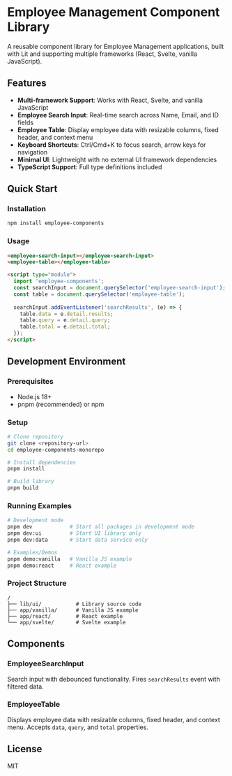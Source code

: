 # Employee Management Component Library

A reusable component library for Employee Management applications, built with Lit and supporting multiple frameworks (React, Svelte, vanilla JavaScript).

## Features

- **Multi-framework Support**: Works with React, Svelte, and vanilla JavaScript
- **Employee Search Input**: Real-time search across Name, Email, and ID fields
- **Employee Table**: Display employee data with resizable columns, fixed header, and context menu
- **Keyboard Shortcuts**: Ctrl/Cmd+K to focus search, arrow keys for navigation
- **Minimal UI**: Lightweight with no external UI framework dependencies
- **TypeScript Support**: Full type definitions included

## Quick Start

### Installation

```bash
npm install employee-components
```

### Usage

```html
<employee-search-input></employee-search-input>
<employee-table></employee-table>

<script type="module">
  import 'employee-components';
  const searchInput = document.querySelector('employee-search-input');
  const table = document.querySelector('employee-table');
  
  searchInput.addEventListener('searchResults', (e) => {
    table.data = e.detail.results;
    table.query = e.detail.query;
    table.total = e.detail.total;
  });
</script>
```

## Development Environment

### Prerequisites

- Node.js 18+ 
- pnpm (recommended) or npm

### Setup

```bash
# Clone repository
git clone <repository-url>
cd employee-components-monorepo

# Install dependencies
pnpm install

# Build library
pnpm build
```

### Running Examples

```bash
# Development mode
pnpm dev            # Start all packages in development mode
pnpm dev:ui         # Start UI library only
pnpm dev:data       # Start data service only

# Examples/Demos
pnpm demo:vanilla   # Vanilla JS example
pnpm demo:react     # React example
```

### Project Structure

```
/
├── lib/ui/           # Library source code
├── app/vanilla/      # Vanilla JS example
├── app/react/        # React example
└── app/svelte/       # Svelte example
```

## Components

### EmployeeSearchInput

Search input with debounced functionality. Fires `searchResults` event with filtered data.

### EmployeeTable

Displays employee data with resizable columns, fixed header, and context menu. Accepts `data`, `query`, and `total` properties.

## License

MIT